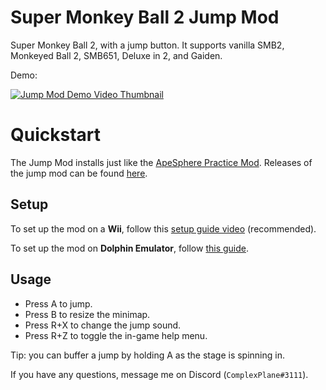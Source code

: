 # Super Monkey Ball 2 Jump Mod

Super Monkey Ball 2, with a jump button. It supports vanilla SMB2, Monkeyed Ball 2, SMB651, Deluxe in 2, and Gaiden.

Demo:

[![Jump Mod Demo Video Thumbnail](https://img.youtube.com/vi/kWAunK6Av-Q/0.jpg)](https://www.youtube.com/watch?v=kWAunK6Av-Q)

# Quickstart

The Jump Mod installs just like the [ApeSphere Practice Mod](https://github.com/complexplane/apesphere). Releases of the jump mod can be found [here](https://github.com/ComplexPlane/SMB2JumpMod/releases).

## Setup

To set up the mod on a **Wii**, follow this [setup guide video](https://www.youtube.com/watch?v=BwI_HtiMUiQ&list=PL7BL-I_VX5tNeBwc7jlweIXvf59QG_dMG&index=1) (recommended).

To set up the mod on **Dolphin Emulator**, follow [this guide](/doc/dolphin-setup-guide.md). 

## Usage

* Press A to jump.
* Press B to resize the minimap.
* Press R+X to change the jump sound.
* Press R+Z to toggle the in-game help menu.

Tip: you can buffer a jump by holding A as the stage is spinning in.

If you have any questions, message me on Discord (`ComplexPlane#3111`).

